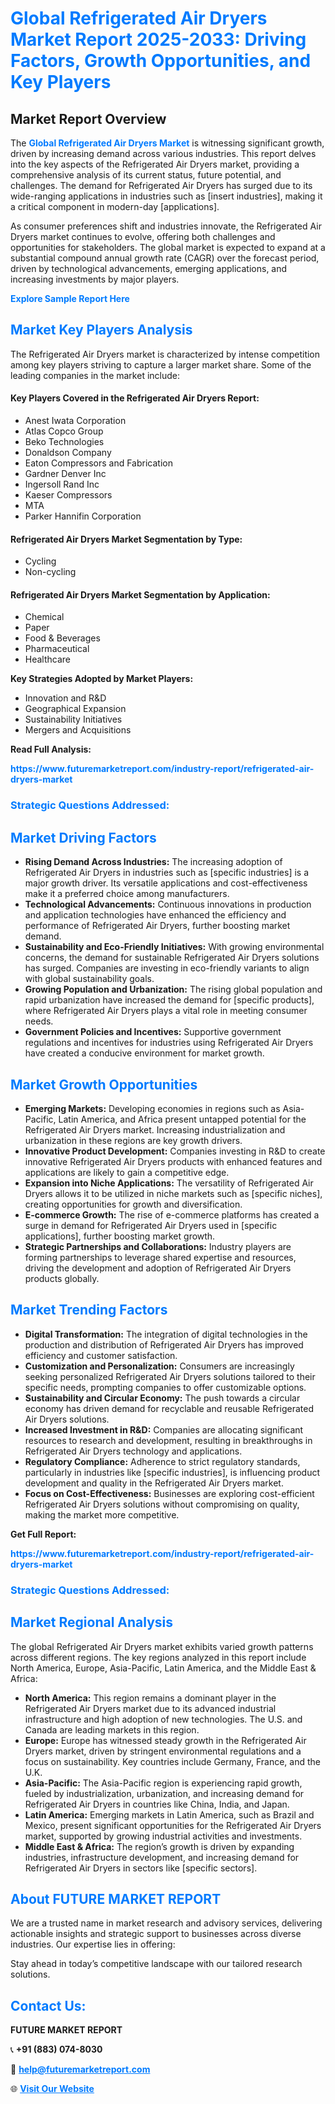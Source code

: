 <h1 style="color: #007BFF;">Global Refrigerated Air Dryers Market Report 2025-2033: Driving Factors, Growth Opportunities, and Key Players</h1>

<section id="overview">
<h2>Market Report Overview</h2>
<p>The <a href="https://www.futuremarketreport.com/industry-report/refrigerated-air-dryers-market" style="color: #007BFF; text-decoration: none;"><strong>Global Refrigerated Air Dryers Market</strong></a> is witnessing significant growth, driven by increasing demand across various industries. This report delves into the key aspects of the Refrigerated Air Dryers market, providing a comprehensive analysis of its current status, future potential, and challenges. The demand for Refrigerated Air Dryers has surged due to its wide-ranging applications in industries such as [insert industries], making it a critical component in modern-day [applications].</p>
<p>As consumer preferences shift and industries innovate, the Refrigerated Air Dryers market continues to evolve, offering both challenges and opportunities for stakeholders. The global market is expected to expand at a substantial compound annual growth rate (CAGR) over the forecast period, driven by technological advancements, emerging applications, and increasing investments by major players.</p>
</section>

<section id="overview">
<p><a href="https://www.futuremarketreport.com/request-sample/reportId=85885" style="color: #007BFF; text-decoration: none;"><strong>Explore Sample Report Here</strong></a></p>
</section>

<section id="key-players">
<h2 style="color: #007BFF;">Market Key Players Analysis</h2>
<p>The Refrigerated Air Dryers market is characterized by intense competition among key players striving to capture a larger market share. Some of the leading companies in the market include:</p>
<h4>Key Players Covered in the Refrigerated Air Dryers Report:</h4>
<ul><li>Anest Iwata Corporation</li><li>Atlas Copco Group</li><li>Beko Technologies</li><li>Donaldson Company</li><li>Eaton Compressors and Fabrication</li><li>Gardner Denver Inc</li><li>Ingersoll Rand Inc</li><li>Kaeser Compressors</li><li>MTA</li><li>Parker Hannifin Corporation</li></ul>
<h4>Refrigerated Air Dryers Market Segmentation by Type:</h4>
<ul><li>Cycling</li><li>Non-cycling</li></ul>

<h4>Refrigerated Air Dryers Market Segmentation by Application:</h4>
<ul><li>Chemical</li><li>Paper</li><li>Food &amp; Beverages</li><li>Pharmaceutical</li><li>Healthcare</li></ul>
<p><strong>Key Strategies Adopted by Market Players:</strong></p>
<ul>
<li>Innovation and R&D</li>
<li>Geographical Expansion</li>
<li>Sustainability Initiatives</li>
<li>Mergers and Acquisitions</li>
</ul>
</section>

<section>
<p><strong>Read Full Analysis: </strong></p><a href="https://www.futuremarketreport.com/industry-report/refrigerated-air-dryers-market" style="color: #007BFF; text-decoration: none;"><strong>https://www.futuremarketreport.com/industry-report/refrigerated-air-dryers-market</strong></a>
<h3 style="color: #007BFF;">Strategic Questions Addressed:</h3>
</section>

<section id="driving-factors">
<h2 style="color: #007BFF;">Market Driving Factors</h2>
<ul>
<li><strong>Rising Demand Across Industries:</strong> The increasing adoption of Refrigerated Air Dryers in industries such as [specific industries] is a major growth driver. Its versatile applications and cost-effectiveness make it a preferred choice among manufacturers.</li>
<li><strong>Technological Advancements:</strong> Continuous innovations in production and application technologies have enhanced the efficiency and performance of Refrigerated Air Dryers, further boosting market demand.</li>
<li><strong>Sustainability and Eco-Friendly Initiatives:</strong> With growing environmental concerns, the demand for sustainable Refrigerated Air Dryers solutions has surged. Companies are investing in eco-friendly variants to align with global sustainability goals.</li>
<li><strong>Growing Population and Urbanization:</strong> The rising global population and rapid urbanization have increased the demand for [specific products], where Refrigerated Air Dryers plays a vital role in meeting consumer needs.</li>
<li><strong>Government Policies and Incentives:</strong> Supportive government regulations and incentives for industries using Refrigerated Air Dryers have created a conducive environment for market growth.</li>
</ul>
</section>

<section id="growth-opportunities">
<h2 style="color: #007BFF;">Market Growth Opportunities</h2>
<ul>
<li><strong>Emerging Markets:</strong> Developing economies in regions such as Asia-Pacific, Latin America, and Africa present untapped potential for the Refrigerated Air Dryers market. Increasing industrialization and urbanization in these regions are key growth drivers.</li>
<li><strong>Innovative Product Development:</strong> Companies investing in R&D to create innovative Refrigerated Air Dryers products with enhanced features and applications are likely to gain a competitive edge.</li>
<li><strong>Expansion into Niche Applications:</strong> The versatility of Refrigerated Air Dryers allows it to be utilized in niche markets such as [specific niches], creating opportunities for growth and diversification.</li>
<li><strong>E-commerce Growth:</strong> The rise of e-commerce platforms has created a surge in demand for Refrigerated Air Dryers used in [specific applications], further boosting market growth.</li>
<li><strong>Strategic Partnerships and Collaborations:</strong> Industry players are forming partnerships to leverage shared expertise and resources, driving the development and adoption of Refrigerated Air Dryers products globally.</li>
</ul>
</section>

<section id="trending-factors">
<h2 style="color: #007BFF;">Market Trending Factors</h2>
<ul>
<li><strong>Digital Transformation:</strong> The integration of digital technologies in the production and distribution of Refrigerated Air Dryers has improved efficiency and customer satisfaction.</li>
<li><strong>Customization and Personalization:</strong> Consumers are increasingly seeking personalized Refrigerated Air Dryers solutions tailored to their specific needs, prompting companies to offer customizable options.</li>
<li><strong>Sustainability and Circular Economy:</strong> The push towards a circular economy has driven demand for recyclable and reusable Refrigerated Air Dryers solutions.</li>
<li><strong>Increased Investment in R&D:</strong> Companies are allocating significant resources to research and development, resulting in breakthroughs in Refrigerated Air Dryers technology and applications.</li>
<li><strong>Regulatory Compliance:</strong> Adherence to strict regulatory standards, particularly in industries like [specific industries], is influencing product development and quality in the Refrigerated Air Dryers market.</li>
<li><strong>Focus on Cost-Effectiveness:</strong> Businesses are exploring cost-efficient Refrigerated Air Dryers solutions without compromising on quality, making the market more competitive.</li>
</ul>
</section>

<section>
<p><strong>Get Full Report: </strong></p><a href="https://www.futuremarketreport.com/industry-report/refrigerated-air-dryers-market" style="color: #007BFF; text-decoration: none;"><strong>https://www.futuremarketreport.com/industry-report/refrigerated-air-dryers-market</strong></a>
<h3 style="color: #007BFF;">Strategic Questions Addressed:</h3>
</section>


<section id="regional-analysis">
<h2 style="color: #007BFF;">Market Regional Analysis</h2>
<p>The global Refrigerated Air Dryers market exhibits varied growth patterns across different regions. The key regions analyzed in this report include North America, Europe, Asia-Pacific, Latin America, and the Middle East & Africa:</p>
<ul>
<li><strong>North America:</strong> This region remains a dominant player in the Refrigerated Air Dryers market due to its advanced industrial infrastructure and high adoption of new technologies. The U.S. and Canada are leading markets in this region.</li>
<li><strong>Europe:</strong> Europe has witnessed steady growth in the Refrigerated Air Dryers market, driven by stringent environmental regulations and a focus on sustainability. Key countries include Germany, France, and the U.K.</li>
<li><strong>Asia-Pacific:</strong> The Asia-Pacific region is experiencing rapid growth, fueled by industrialization, urbanization, and increasing demand for Refrigerated Air Dryers in countries like China, India, and Japan.</li>
<li><strong>Latin America:</strong> Emerging markets in Latin America, such as Brazil and Mexico, present significant opportunities for the Refrigerated Air Dryers market, supported by growing industrial activities and investments.</li>
<li><strong>Middle East & Africa:</strong> The region’s growth is driven by expanding industries, infrastructure development, and increasing demand for Refrigerated Air Dryers in sectors like [specific sectors].</li>
</ul>
</section>

<footer>
<h2 style="color: #007BFF;">About FUTURE MARKET REPORT</h2>
<p>We are a trusted name in market research and advisory services, delivering actionable insights and strategic support to businesses across diverse industries. Our expertise lies in offering:</p>

<p>Stay ahead in today’s competitive landscape with our tailored research solutions.</p>

<h2 style="color: #007BFF;">Contact Us:</h2>
<p><strong>FUTURE MARKET REPORT</strong></p>
<p>📞 <strong>+91 (883) 074-8030</strong></p>
<p>📧 <strong><a href="mailto:help@futuremarketreport.com" style="color: #007BFF;">help@futuremarketreport.com</a></strong></p>
<p>🌐 <strong><a href="https://www.futuremarketreport.com/" style="color: #007BFF;">Visit Our Website</a></strong></p>
</footer>